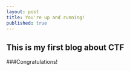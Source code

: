 ```yaml
---
layout: post
title: You're up and running!
published: true
---
```

## This is my first blog about CTF

###Congratulations!
